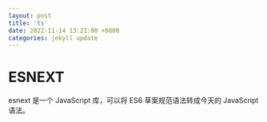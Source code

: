 ```yaml
---
layout: post
title: 'ts'
date: 2022-11-14 13:21:00 +0800
categories: jekyll update
---
```


# ESNEXT
esnext 是一个 JavaScript 库，可以将 ES6 草案规范语法转成今天的 JavaScript 语法。
